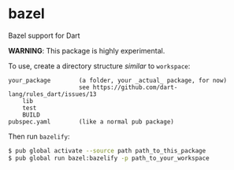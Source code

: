 # bazel

Bazel support for Dart

**WARNING**: This package is highly experimental.

To use, create a directory structure _similar_ to `workspace`:

```
your_package        (a folder, your _actual_ package, for now)
                    see https://github.com/dart-lang/rules_dart/issues/13
    lib
    test
    BUILD
pubspec.yaml        (like a normal pub package)
```

Then run `bazelify`:

```bash
$ pub global activate --source path path_to_this_package
$ pub global run bazel:bazelify -p path_to_your_workspace
```
